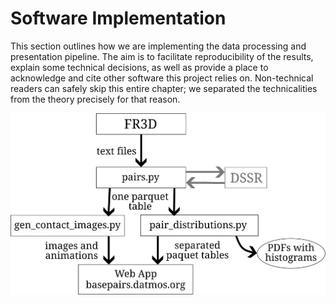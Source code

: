 # Software Implementation

This section outlines how we are implementing the data processing and presentation pipeline.
The aim is to facilitate reproducibility of the results, explain some technical decisions, as well as provide a place to acknowledge and cite other software this project relies on.
Non-technical readers can safely skip this entire chapter; we separated the technicalities from the theory precisely for that reason.


![Overall flow of data through the pipeline. First, we run FR3D or another source of a list of basepairing nucleotides. Second, the `pairs.py` script is used to calculate the parameters for all basepairs. Then, we use the `pair_distributions.py` script to perform global analysis of each class of basepairs, and `gen_contact_images.py` to render molecular images for the web application.](../img/diagram-overall-dataflow.svg)
